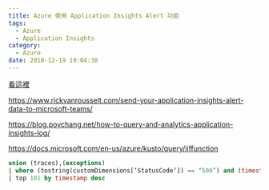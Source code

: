 ```yaml
---
title: Azure 使用 Application Insights Alert 功能
tags:
  - Azure 
  - Application Insights
category:
  - Azure
date: 2018-12-19 19:04:38
---
```

[看這裡](https://edwardkuo.imas.tw/paper/2017/01/31/Devops/Teams/MicrosoftTeamsAI/)  

https://www.rickvanrousselt.com/send-your-application-insights-alert-data-to-microsoft-teams/  

https://blog.poychang.net/how-to-query-and-analytics-application-insights-log/  

https://docs.microsoft.com/en-us/azure/kusto/query/iiffunction  

```SQL
union (traces),(exceptions)
| where (tostring(customDimensions[‘StatusCode’]) == ‘500’) and (timestamp > ago(4h))
| top 101 by timestamp desc
```

